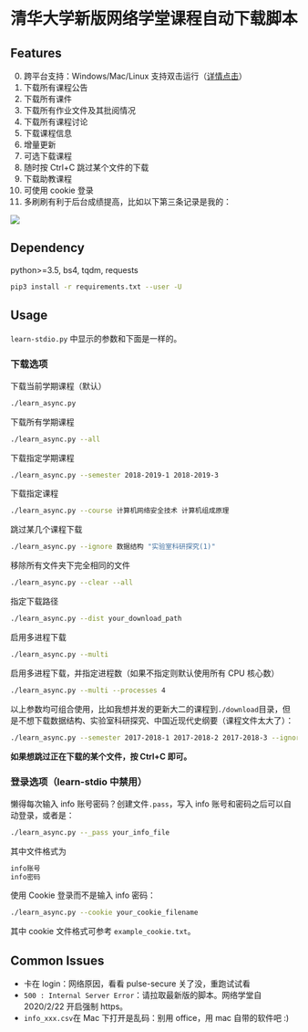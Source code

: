 # 清华大学新版网络学堂课程自动下载脚本

## Features

0. 跨平台支持：Windows/Mac/Linux 支持双击运行（[详情点击](https://github.com/Trinkle23897/learn2018-autodown/releases)）
1. 下载所有课程公告
2. 下载所有课件
3. 下载所有作业文件及其批阅情况
4. 下载所有课程讨论
5. 下载课程信息
6. 增量更新
7. 可选下载课程
8. 随时按 Ctrl+C 跳过某个文件的下载
9. 下载助教课程
10. 可使用 cookie 登录
11. 多刷刷有利于后台成绩提高，比如以下第三条记录是我的：

![](hint.jpg)

## Dependency

python>=3.5, bs4, tqdm, requests

```bash
pip3 install -r requirements.txt --user -U
```

## Usage

`learn-stdio.py` 中显示的参数和下面是一样的。

### 下载选项

下载当前学期课程（默认）

```bash
./learn_async.py
```

下载所有学期课程

```bash
./learn_async.py --all
```

下载指定学期课程

```bash
./learn_async.py --semester 2018-2019-1 2018-2019-3
```

下载指定课程

```bash
./learn_async.py --course 计算机网络安全技术 计算机组成原理
```

跳过某几个课程下载

```bash
./learn_async.py --ignore 数据结构 "实验室科研探究(1)"
```

移除所有文件夹下完全相同的文件

```bash
./learn_async.py --clear --all
```

指定下载路径

```bash
./learn_async.py --dist your_download_path
```

启用多进程下载

```bash
./learn_async.py --multi
```

启用多进程下载，并指定进程数（如果不指定则默认使用所有 CPU 核心数）

```bash
./learn_async.py --multi --processes 4
```

以上参数均可组合使用，比如我想并发的更新大二的课程到`./download`目录，但是不想下载数据结构、实验室科研探究、中国近现代史纲要（课程文件太大了）：

```bash
./learn_async.py --semester 2017-2018-1 2017-2018-2 2017-2018-3 --ignore 数据结构 "实验室科研探究(2)" 中国近现代史纲要 --multi --dist ./download
```

**如果想跳过正在下载的某个文件，按 Ctrl+C 即可。**

### 登录选项（learn-stdio 中禁用）

懒得每次输入 info 账号密码？创建文件`.pass`，写入 info 账号和密码之后可以自动登录，或者是：

```bash
./learn_async.py --_pass your_info_file
```

其中文件格式为

```bash
info账号
info密码
```

使用 Cookie 登录而不是输入 info 密码：

```bash
./learn_async.py --cookie your_cookie_filename
```

其中 cookie 文件格式可参考 `example_cookie.txt`。

## Common Issues

- 卡在 login：网络原因，看看 pulse-secure 关了没，重跑试试看
- `500 : Internal Server Error`：请拉取最新版的脚本。网络学堂自 2020/2/22 开启强制 https。
- `info_xxx.csv`在 Mac 下打开是乱码：别用 office，用 mac 自带的软件吧 :)
